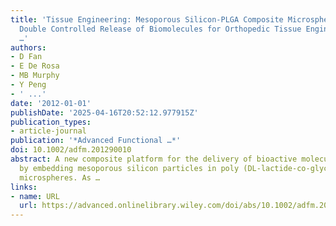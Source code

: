 ```yaml
---
title: 'Tissue Engineering: Mesoporous Silicon‐PLGA Composite Microspheres for the
  Double Controlled Release of Biomolecules for Orthopedic Tissue Engineering (Adv
  …'
authors:
- D Fan
- E De Rosa
- MB Murphy
- Y Peng
- ' ...'
date: '2012-01-01'
publishDate: '2025-04-16T20:52:12.977915Z'
publication_types:
- article-journal
publication: '*Advanced Functional …*'
doi: 10.1002/adfm.201290010
abstract: A new composite platform for the delivery of bioactive molecules is obtained
  by embedding mesoporous silicon particles in poly (DL-lactide-co-glycolide)(PLGA)
  microspheres. As …
links:
- name: URL
  url: https://advanced.onlinelibrary.wiley.com/doi/abs/10.1002/adfm.201290010
---
```


